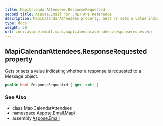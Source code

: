 ```yaml
---
title: MapiCalendarAttendees.ResponseRequested
second_title: Aspose.Email for .NET API Reference
description: MapiCalendarAttendees property. Gets or sets a value indicating whether a response is requested to a Message object
type: docs
weight: 50
url: /net/aspose.email.mapi/mapicalendarattendees/responserequested/
---
```

## MapiCalendarAttendees.ResponseRequested property

Gets or sets a value indicating whether a response is requested to a Message object.

```csharp
public bool ResponseRequested { get; set; }
```

### See Also

* class [MapiCalendarAttendees](../)
* namespace [Aspose.Email.Mapi](../../mapicalendarattendees/)
* assembly [Aspose.Email](../../../)


